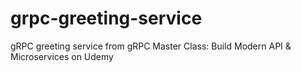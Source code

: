 # grpc-greeting-service
gRPC greeting service from gRPC Master Class: Build Modern API &amp; Microservices on Udemy
